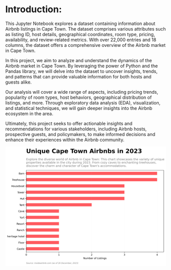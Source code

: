 # Introduction:

This Jupyter Notebook explores a dataset containing information about Airbnb listings in Cape Town. The dataset comprises various attributes such as listing ID, host details, geographical coordinates, room type, pricing, availability, and review-related metrics. With over 22,000 entries and 18 columns, the dataset offers a comprehensive overview of the Airbnb market in Cape Town.

In this project, we aim to analyze and understand the dynamics of the Airbnb market in Cape Town. By leveraging the power of Python and the Pandas library, we will delve into the dataset to uncover insights, trends, and patterns that can provide valuable information for both hosts and guests alike.

Our analysis will cover a wide range of aspects, including pricing trends, popularity of room types, host behaviors, geographical distribution of listings, and more. Through exploratory data analysis (EDA), visualization, and statistical techniques, we will gain deeper insights into the Airbnb ecosystem in the area.

Ultimately, this project seeks to offer actionable insights and recommendations for various stakeholders, including Airbnb hosts, prospective guests, and policymakers, to make informed decisions and enhance their experiences within the Airbnb community.

![Unique Airbnbs in Cape Town](unique_airbnbs_cape_town_2023.png)
